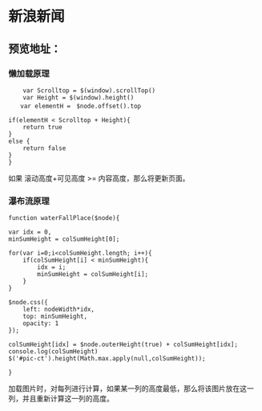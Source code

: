 #  新浪新闻
## 预览地址：
###  懒加载原理
```function isShow($node){
	var Scrolltop = $(window).scrollTop()
	var Height = $(window).height()
　　var elementH =　$node.offset().top

if(elementH < Scrolltop + Height){
	return true
}
else {
	return false
}
}
```
如果 滚动高度+可见高度 >= 内容高度，那么将更新页面。

### 瀑布流原理
```
function waterFallPlace($node){

var idx = 0,
minSumHeight = colSumHeight[0];

for(var i=0;i<colSumHeight.length; i++){
	if(colSumHeight[i] < minSumHeight){
		idx = i;
		minSumHeight = colSumHeight[i];
	}
}

$node.css({
	left: nodeWidth*idx,
	top: minSumHeight,
	opacity: 1
});

colSumHeight[idx] = $node.outerHeight(true) + colSumHeight[idx];
console.log(colSumHeight)
$('#pic-ct').height(Math.max.apply(null,colSumHeight));

}
```
加载图片时，对每列进行计算，如果某一列的高度最低，那么将该图片放在这一列，并且重新计算这一列的高度。

